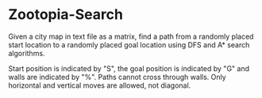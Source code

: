# Zootopia-Search
Given a city map in text file as a matrix, find a path from a randomly placed start location to a randomly placed goal location using DFS and A\* search algorithms.

Start position is indicated by "S", the goal position is indicated by "G" and walls are indicated by "%".  Paths cannot cross through walls.  Only horizontal and vertical moves are allowed, not diagonal.
